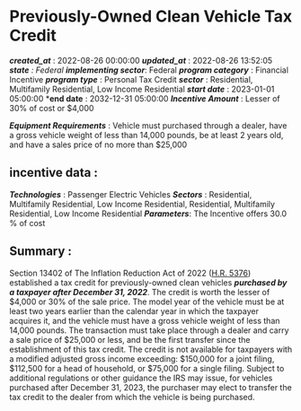 # Previously-Owned Clean Vehicle Tax Credit 
 ***created_at*** : 2022-08-26 00:00:00 
 ***updated_at*** : 2022-08-26 13:52:05 
 ***state** : Federal 
 **implementing sector***: Federal 
 ***program category*** : Financial Incentive 
 ***program type*** : Personal Tax Credit 
 ***sector*** : Residential, Multifamily Residential, Low Income Residential 
 ***start date*** : 2023-01-01 05:00:00 
 ***end date** : 2032-12-31 05:00:00 
 ***Incentive Amount*** : Lesser of 30% of cost or $4,000

 
 ***Equipment Requirements*** : Vehicle must purchased through a dealer, have a gross vehicle weight of less
than 14,000 pounds, be at least 2 years old, and have a sales price of no more
than $25,000

 
 ## incentive data : 
 ***Technologies*** : Passenger Electric Vehicles 
 ***Sectors*** : Residential, Multifamily Residential, Low Income Residential, Residential, Multifamily Residential, Low Income Residential 
 ***Parameters***: The Incentive offers 30.0 % of cost 
 
 ## Summary : 
 Section 13402 of The Inflation Reduction Act of 2022 ([H.R.
5376](https://www.congress.gov/117/bills/hr5376/BILLS-117hr5376enr.pdf#page=145))
established a tax credit for previously-owned clean vehicles **_purchased by a
taxpayer _after_ December 31, 2022_**. The credit is worth the lesser of
$4,000 or 30% of the sale price. The model year of the vehicle must be at
least two years earlier than the calendar year in which the taxpayer acquires
it, and the vehicle must have a gross vehicle weight of less than 14,000
pounds. The transaction must take place through a dealer and carry a sale
price of $25,000 or less, and be the first transfer since the establishment of
this tax credit. The credit is not available for taxpayers with a modified
adjusted gross income exceeding: $150,000 for a joint filing, $112,500 for a
head of household, or $75,000 for a single filing. Subject to additional
regulations or other guidance the IRS may issue, for vehicles purchased after
December 31, 2023, the purchaser may elect to transfer the tax credit to the
dealer from which the vehicle is being purchased.

 
 